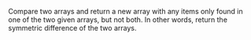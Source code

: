 
Compare two arrays and return a new array with any items only found
in one of the two given arrays, but not both. In other words, return
the symmetric difference of the two arrays.
